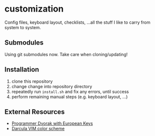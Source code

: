 # customization
Config files, keyboard layout, checklists, ...all the stuff I like to carry from system to system.

## Submodules

Using git submodules now. Take care when cloning/updating!

## Installation

1. clone this repository
2. change change into repository directory
3. repeatedly run `install.sh` and fix any errors, until success
4. perform remaining manual steps (e.g. keyboard layout, ...)

## External Resources

- [Programmer Dvorak with European Keys](https://github.com/asvd/programmer-dvorak-eu)
- [Darcula VIM color scheme](https://github.com/doums/darcula)

